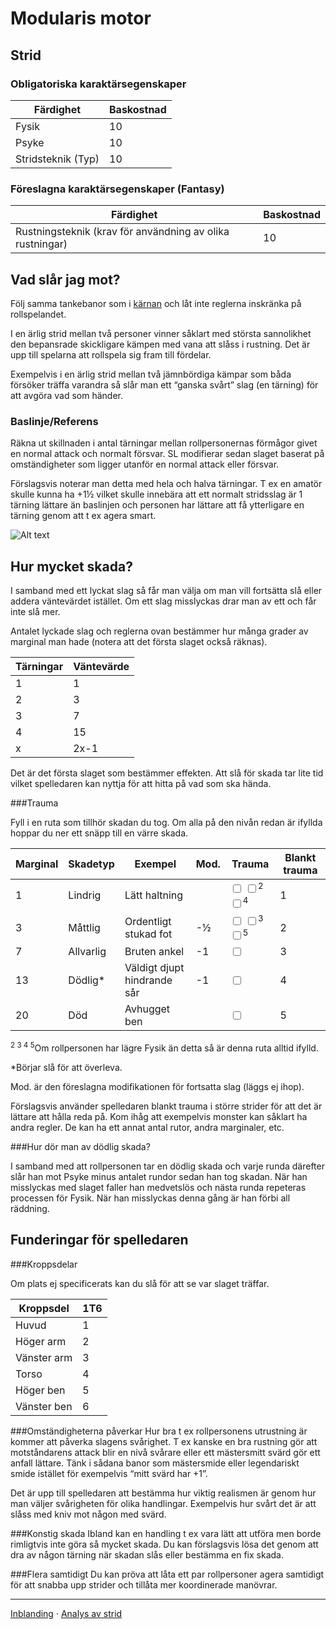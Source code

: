 Modularis motor
===============
Strid
-----

### Obligatoriska karaktärsegenskaper
Färdighet 		| Baskostnad
-------------------- | ----------
Fysik			| 10
Psyke			| 10
Stridsteknik (Typ)	| 10

### Föreslagna karaktärsegenskaper (Fantasy)
Färdighet 		| Baskostnad
-------------------- | ----------
Rustningsteknik (krav för användning av olika rustningar) | 10

Vad slår jag mot?
-----------------

Följ samma tankebanor som i [kärnan](Att_sla_for_att_lyckas) och låt inte reglerna inskränka på rollspelandet.

I en ärlig strid mellan två personer vinner såklart med största sannolikhet den bepansrade skickligare kämpen med vana att slåss i rustning. Det är upp till spelarna att rollspela sig fram till fördelar.

Exempelvis i en ärlig strid mellan två jämnbördiga kämpar som båda försöker träffa varandra så slår man ett “ganska svårt” slag (en tärning) för att avgöra vad som händer.

### Baslinje/Referens

Räkna ut skillnaden i antal tärningar mellan rollpersonernas förmågor givet en normal attack och normalt försvar. SL modifierar sedan slaget baserat på omständigheter som ligger utanför en normal attack eller försvar.

Förslagsvis noterar man detta med hela och halva tärningar. T ex en amatör skulle kunna ha +1½ vilket skulle innebära att ett normalt stridsslag är 1 tärning lättare än baslinjen och personen har lättare att få ytterligare en tärning genom att t ex agera smart.

![Alt text](md/baseline.svg "Baslinje/Referens")

Hur mycket skada?
-----------------

I samband med ett lyckat slag så får man välja om man vill fortsätta slå eller addera väntevärdet istället. Om ett slag misslyckas drar man av ett och får inte slå mer.

Antalet lyckade slag och reglerna ovan bestämmer hur många grader av marginal man hade (notera att det första slaget också räknas).

Tärningar | Väntevärde
--------- | ----------
1         | 1
2         | 3
3         | 7
4         | 15
x         | 2x-1

Det är det första slaget som bestämmer effekten. Att slå för skada tar lite tid vilket spelledaren kan nyttja för att hitta på vad som ska hända.

###Trauma

Fyll i en ruta som tillhör skadan du tog. Om alla på den nivån redan är ifyllda hoppar du ner ett snäpp till en värre skada.

Marginal	| Skadetyp	| Exempel				| Mod. | Trauma													| Blankt trauma
--------------|-------------|----------------------------------|------|-------------------------------------------------------------------------------------------------|--------------
1		| Lindrig	| Lätt haltning			|	| <input type="checkbox"> <input type="checkbox"><sup>2</sup> <input type="checkbox"><sup>4</sup>	| 1
3		| Måttlig	| Ordentligt stukad fot		| -½	| <input type="checkbox"> <input type="checkbox"><sup>3</sup> <input type="checkbox"><sup>5</sup>	| 2
7		| Allvarlig	| Bruten ankel			| -1	| <input type="checkbox"> 											| 3
13		| Dödlig*	| Väldigt djupt hindrande sår	| -1	| <input type="checkbox"> 											| 4
20		| Död		| Avhugget ben			| 	| <input type="checkbox"> 											| 5

<sup>2 3 4 5</sup>Om rollpersonen har lägre Fysik än detta så är denna ruta alltid ifylld.

\*Börjar slå för att överleva.

Mod. är den föreslagna modifikationen för fortsatta slag (läggs ej ihop).

Förslagsvis använder spelledaren blankt trauma i större strider för att det är lättare att hålla reda på. Kom ihåg att exempelvis monster kan såklart ha andra regler. De kan ha ett annat antal rutor, andra marginaler, etc.

###Hur dör man av dödlig skada?

I samband med att rollpersonen tar en dödlig skada och varje runda därefter slår han mot Psyke minus antalet rundor sedan han tog skadan. När han misslyckas med slaget faller han medvetslös och nästa runda repeteras processen för Fysik. När han misslyckas denna gång är han förbi all räddning.

Funderingar för spelledaren
---------------------------

###Kroppsdelar

Om plats ej specificerats kan du slå för att se var slaget träffar.

Kroppsdel	| 1T6
--------------|----
Huvud		| 1
Höger arm	| 2
Vänster arm	| 3
Torso		| 4
Höger ben	| 5
Vänster ben	| 6

###Omständigheterna påverkar
Hur bra t ex rollpersonens utrustning är kommer att påverka slagens svårighet. T ex kanske en bra rustning gör att motståndarens attack blir en nivå svårare eller ett mästersmitt svärd gör ett anfall lättare. Tänk i sådana banor som mästersmide eller legendariskt smide istället för exempelvis “mitt svärd har +1”.

Det är upp till spelledaren att bestämma hur viktig realismen är genom hur man väljer svårigheten för olika handlingar. Exempelvis hur svårt det är att slåss med kniv mot någon med svärd.

###Konstig skada
Ibland kan en handling t ex vara lätt att utföra men borde rimligtvis inte göra så mycket skada. Du kan förslagsvis lösa det genom att dra av någon tärning när skadan slås eller bestämma en fix skada.

###Flera samtidigt
Du kan pröva att låta ett par rollpersoner agera samtidigt för att snabba upp strider och tillåta mer koordinerade manövrar.

---

[Inblanding](Inblanding) · [Analys av strid](Strid-Analys)